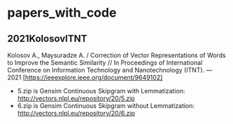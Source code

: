 # papers_with_code

## 2021KolosovITNT

Kolosov A., Maysuradze A. / Correction of Vector Representations of Words to Improve the Semantic Similarity
 // In Proceedings of International Conference on Information Technology and Nanotechnology (ITNT). — 2021
 [https://ieeexplore.ieee.org/document/9649102]

- 5.zip is Gensim Continuous Skipgram	with Lemmatization: http://vectors.nlpl.eu/repository/20/5.zip
- 6.zip is Gensim Continuous Skipgram	without Lemmatization: http://vectors.nlpl.eu/repository/20/6.zip
